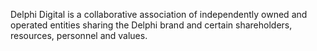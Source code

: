 Delphi Digital is a collaborative association of independently owned and operated entities sharing the Delphi brand and certain shareholders, resources, personnel and values. 